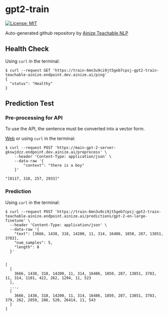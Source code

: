 # gpt2-train
[![License: MIT](https://img.shields.io/badge/License-MIT-yellow.svg)](https://github.com/openai/gpt-2/blob/master/LICENSE)

Auto-generated github repository by [Ainize Teachable NLP](https://ainize.ai/teachable-nlp)

## Health Check
Using `curl` in the terminal:
```
$ curl --request GET 'https://train-6mn3u9ci9jt5geb7cpsj-gpt2-train-teachable-ainize.endpoint.dev.ainize.ai/ping'
{
  "status": "Healthy"
}
```

## Prediction Test

### Pre-processing for API
To use the API, the sentence must be converted into a vector form.

[Web](https://master-gpt2-text2vec-shyun-comcom.endpoint.ainize.ai/)
or using `curl` in the terminal:
```
$ curl --request POST 'https://main-gpt-2-server-gkswjdzz.endpoint.dev.ainize.ai/preprocess' \
	--header 'Content-Type: application/json' \
	--data-raw '{
		"context": "there is a boy"
	}'

"[8117, 318, 257, 2933]"
```

### Prediction
Using `curl` in the terminal:
```
$ curl --request POST 'https://train-6mn3u9ci9jt5geb7cpsj-gpt2-train-teachable-ainize.endpoint.ainize.ai/predictions/gpt-2-en-large-finetune' \
  --header 'Content-Type: application/json' \
  --data-raw '{
    "text": [3666, 1438, 318, 14200, 11, 314, 16486, 1850, 287, 13851, 3783],
    "num_samples": 5,
    "length": 8
  }'


[
  [
    3666, 1438, 318, 14200, 11, 314, 16486, 1850, 287, 13851, 3783, 11, 314, 1101, 422, 262, 1294, 11, 523
  ],
  ...,
  [
    3666, 1438, 318, 14200, 11, 314, 16486, 1850, 287, 13851, 3783, 379, 262, 2059, 286, 520, 26414, 11, 543
  ]
]
``` 